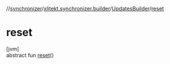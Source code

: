 //[synchronizer](../../../index.md)/[xlitekt.synchronizer.builder](../index.md)/[UpdatesBuilder](index.md)/[reset](reset.md)

# reset

[jvm]\
abstract fun [reset](reset.md)()
